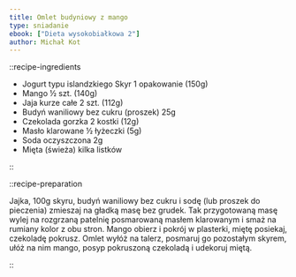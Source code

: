 ```yaml
---
title: Omlet budyniowy z mango
type: sniadanie
ebook: ["Dieta wysokobiałkowa 2"]
author: Michał Kot
---
```


::recipe-ingredients

- Jogurt typu islandzkiego Skyr 1 opakowanie (150g)
- Mango ½ szt. (140g)
- Jaja kurze całe 2 szt. (112g)
- Budyń waniliowy bez cukru (proszek) 25g
- Czekolada gorzka 2 kostki (12g)
- Masło klarowane ½ łyżeczki (5g)
- Soda oczyszczona 2g
- Mięta (świeża) kilka listków

::

::recipe-preparation

Jajka, 100g skyru, budyń waniliowy bez cukru i sodę (lub proszek do pieczenia) zmieszaj na gładką masę bez grudek. Tak przygotowaną masę wylej na rozgrzaną patelnię posmarowaną masłem klarowanym i smaż na rumiany kolor z obu stron. Mango obierz i pokrój w plasterki, miętę posiekaj, czekoladę pokrusz. Omlet wyłóż na talerz, posmaruj go pozostałym skyrem, ułóż na nim mango, posyp pokruszoną czekoladą i udekoruj miętą.

::